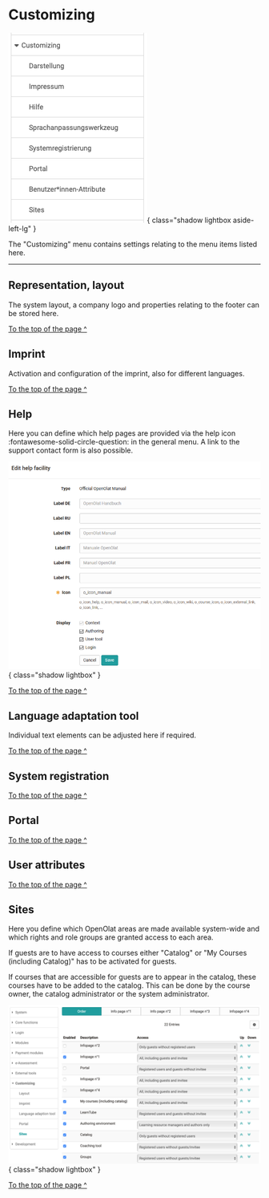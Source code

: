 # Customizing

![admin_customizing_overview_v1_de.png](assets/admin_customizing_overview_v1_de.png){ class="shadow lightbox aside-left-lg" }

The "Customizing" menu contains settings relating to the menu items listed here.

---

## Representation, layout

The system layout, a company logo and properties relating to the footer can be stored here.

[To the top of the page ^](#customizing)


## Imprint

Activation and configuration of the imprint, also for different languages.

[To the top of the page ^](#customizing)


## Help

Here you can define which help pages are provided via the help icon  :fontawesome-solid-circle-question: in the general menu. A link to the support contact form is also possible.

![](assets/help_facility.png){ class="shadow lightbox" }

[To the top of the page ^](#customizing)


## Language adaptation tool

Individual text elements can be adjusted here if required.

[To the top of the page ^](#customizing)

## System registration

[To the top of the page ^](#customizing)



## Portal

[To the top of the page ^](#customizing)


## User attributes

[To the top of the page ^](#customizing)



## Sites

Here you define which OpenOlat areas are made available system-wide and which
rights and role groups are granted access to each area.

If guests are to have access to courses either "Catalog" or "My Courses
(including Catalog)" has to be activated for guests.

If courses that are accessible for guests are to appear in the catalog, these
courses have to be added to the catalog. This can be done by the course owner,
the catalog administrator or the system administrator.

![](assets/admin_customice_sites.png){ class="shadow lightbox" }

[To the top of the page ^](#customizing)